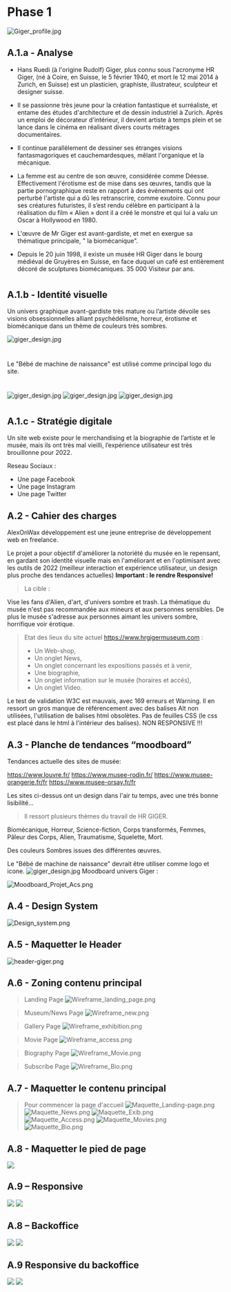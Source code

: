 # Phase 1

![Giger_profile.jpg](/images_consignes/Giger_profile.jpg)

## A.1.a - Analyse

- Hans Ruedi (à l'origine Rudolf) Giger, plus connu sous l'acronyme HR Giger, (né à Coire, en Suisse, le 5 février 1940, et mort le 12 mai 2014 à Zurich, en Suisse) est un plasticien, graphiste, illustrateur, sculpteur et designer suisse.

- Il se passionne très jeune pour la création fantastique et surréaliste, et entame des études d'architecture et de dessin industriel à Zurich. 
Après un emploi de décorateur d'intérieur, il devient artiste à temps plein et se lance dans le cinéma en réalisant divers courts métrages documentaires. 
- Il continue parallèlement de dessiner ses étranges visions fantasmagoriques et cauchemardesques, mêlant l'organique et la mécanique. 
- La femme est au centre de son œuvre, considérée comme Déesse. Effectivement l'érotisme est de mise dans ses œuvres, tandis que la partie pornographique reste en rapport à des événements qui ont perturbé l'artiste qui a dû les retranscrire, comme exutoire. 
Connu pour ses créatures futuristes, il s’est rendu célèbre en participant à la réalisation du film « Alien » dont il a créé le monstre et qui lui a valu un Oscar à Hollywood en 1980.
- L'œuvre de Mr Giger est avant-gardiste, et met en exergue sa thématique principale, " la biomécanique".
- Depuis le 20 juin 1998, il existe un musée HR Giger dans le bourg médiéval de Gruyères en Suisse, en face duquel un café est entièrement décoré de sculptures biomécaniques. 35 000 Visiteur par ans.
#


## A.1.b - Identité visuelle

Un univers graphique avant-gardiste très mature ou l’artiste dévoile ses visions obsessionnelles alliant psychédélisme, horreur, érotisme et biomécanique dans un thème de couleurs très sombres.


 ![giger_design.jpg](/images_consignes/giger_design.jpg)
 #
 Le "Bébé de machine de naissance" est utilisé comme principal logo du site.
 #
 ![giger_design.jpg](/images_consignes/Logo_Giger_Museum_1.PNG)
 ![giger_design.jpg](/images_consignes/Logo_Giger_Museum_2.PNG)
 ![giger_design.jpg](/images_consignes/Logo_Giger_Museum_Giger_3.PNG)
#














 ## A.1.c - Stratégie digitale

Un site web existe pour le merchandising et la biographie de l’artiste et le musée, mais ils ont très mal vieilli, l’expérience utilisateur est très brouillonne pour 2022.

Reseau Sociaux :

- Une page Facebook
- Une page Instagram
- Une page Twitter

## A.2 - Cahier des charges

AlexOnWax développement est une jeune entreprise de développement web en freelance.

Le projet a pour objectif d'améliorer la notoriété du musée en le repensant, en gardant son identité visuelle mais en l'améliorant et en l'optimisant avec les outils de 2022 (meilleur interaction et expérience utilisateur, un design plus proche des tendances actuelles) **Important : le rendre Responsive!**
 
>La cible :

Vise les fans d'Alien, d'art, d'univers sombre et trash.
La thématique du musée n'est pas recommandée aux mineurs et aux personnes sensibles.
De plus le musée s'adresse aux personnes aimant les univers sombre, horrifique voir érotique.


>Etat des lieux du site actuel https://www.hrgigermuseum.com :
>- Un Web-shop,
>- Un onglet News,
>- Un onglet concernant les expositions passés et à venir,
>- Une biographie,
>- Un onglet information sur le musée (horaires et accés),
>- Un onglet Video.



Le test de validation W3C est mauvais, avec 169 erreurs et Warning. Il en ressort un gros manque de référencement avec des balises Alt non utilisées, l'utilisation de balises html obsolètes. Pas de feuilles CSS (le css est placé dans le html à l'intérieur des balises). NON RESPONSIVE !!!



## A.3 - Planche de tendances “moodboard”

Tendances actuelle des sites de musée:

https://www.louvre.fr/
https://www.musee-rodin.fr/
https://www.musee-orangerie.fr/fr
https://www.musee-orsay.fr/fr

Les sites ci-dessus ont un design dans l'air tu temps, avec une trés bonne lisibilité...

>Il ressort plusieurs thèmes du travail de HR GIGER.

Biomécanique,
Horreur,
Science-fiction,
Corps transformés, 
Femmes,
Pâleur des Corps,
Alien,
Traumatisme,
Squelette,
Mort.

Des couleurs Sombres issues des différentes œuvres.

Le "Bébé de machine de naissance" devrait être utiliser comme logo et icone.
![giger_design.jpg](/images_consignes/b%C3%A9b%C3%A92.svg)
Moodboard univers Giger :

![Moodboard_Projet_Acs.png](/images_consignes/Moodboard_Projet_Acs.png)


## A.4 - Design System
![Design_system.png](/images_consignes/design-system.png)

## A.5 - Maquetter le Header
![header-giger.png](/images_consignes/header_Giger.png)
## A.6 - Zoning contenu principal

>  Landing Page 
![Wireframe_landing_page.png](/images_consignes/wireframe%201.png)

>  Museum/News Page 
![Wireframe_new.png](/images_consignes/wireframe%202.png)

>  Gallery Page 
![Wireframe_exhibition.png](/images_consignes/wireframe%203.png)

> Movie Page 
![Wireframe_access.png](/images_consignes/wireframe%204.png)

> Biography Page 
![Wireframe_Movie.png](/images_consignes/wireframe%205.png)

>  Subscribe Page 
![Wireframe_Bio.png](/images_consignes/wireframe%206.png)



## A.7 - Maquetter le contenu principal
> Pour commencer la page d'accueil
![Maquette_Landing-page.png](/images_consignes/maquette%201.png)
![Maquette_News.png](/images_consignes/maquette%20%202.png)
![Maquette_Exib.png](/images_consignes/maquette%203.png)
![Maquette_Access.png](/images_consignes/maquette%20%204.png)
![Maquette_Movies.png](/images_consignes/maquette%20%205.png)
![Maquette_Bio.png](/images_consignes/maquette%20%206.png)



## A.8 - Maquetter le pied de page

![](/images_consignes/pied%20de%20page.PNG)

## A.9 – Responsive

![](/images_consignes/maquette%20mobile.png)
![](/images_consignes/maquette%20mobile%20burger.png)

## A.8 – Backoffice
>
![](/images_consignes/backoffice_acceuil.png)
![](/images_consignes/backoffice.png)

## A.9 Responsive du backoffice
>
![](/images_consignes/backoffice_accueil_responsive.png)
![](/images_consignes/backoffice_responsive.png)




